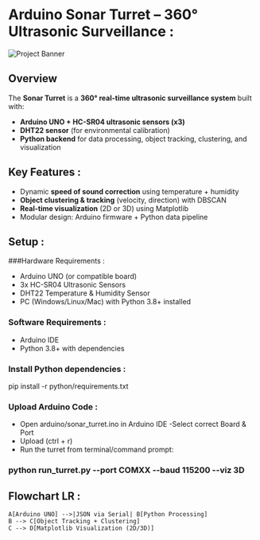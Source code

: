 # Arduino Sonar Turret – 360° Ultrasonic Surveillance :

![Project Banner](docs/banner_placeholder.png)

## Overview

The **Sonar Turret** is a **360° real-time ultrasonic surveillance system** built with:
- **Arduino UNO + HC-SR04 ultrasonic sensors (x3)**
- **DHT22 sensor** (for environmental calibration)
- **Python backend** for data processing, object tracking, clustering, and visualization

## Key Features :

- Dynamic **speed of sound correction** using temperature + humidity  
- **Object clustering & tracking** (velocity, direction) with DBSCAN  
- **Real-time visualization** (2D or 3D) using Matplotlib  
- Modular design: Arduino firmware + Python data pipeline  


## Setup :

###Hardware Requirements :
- Arduino UNO (or compatible board)  
- 3x HC-SR04 Ultrasonic Sensors  
- DHT22 Temperature & Humidity Sensor  
- PC (Windows/Linux/Mac) with Python 3.8+ installed  

### Software Requirements :
- Arduino IDE  
- Python 3.8+ with dependencies  

### Install Python dependencies :
pip install -r python/requirements.txt

### Upload Arduino Code :
- Open arduino/sonar_turret.ino in Arduino IDE
-Select correct Board & Port
- Upload (ctrl + r)
- Run the turret from terminal/command prompt:

### python run_turret.py --port COMXX --baud 115200 --viz 3D


## Flowchart LR :

    A[Arduino UNO] -->|JSON via Serial| B[Python Processing]
    B --> C[Object Tracking + Clustering]
    C --> D[Matplotlib Visualization (2D/3D)]

